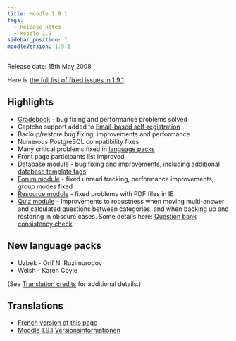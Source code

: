 ```yaml
---
title: Moodle 1.9.1
tags:
  - Release notes
  - Moodle 1.9
sidebar_position: 1
moodleVersion: 1.9.1
---
```

Release date: 15th May 2008

Here is [the full list of fixed issues in 1.9.1](http://tracker.moodle.org/secure/ReleaseNote.jspa?version=10240&styleName=Html&projectId=10011).

## Highlights

- [Gradebook](https://docs.moodle.org/dev/Grades) - bug fixing and performance problems solved
- Captcha support added to [Email-based self-registration](https://docs.moodle.org/en/Email-based_self-registration)
- Backup/restore bug fixing, improvements and performance
- Numerous PostgreSQL compatibility fixes
- Many critical problems fixed in [language packs](https://docs.moodle.org/en/Language_packs)
- Front page participants list improved
- [Database module](https://docs.moodle.org/en/Database_module) - bug fixing and improvements, including additional [database template tags](https://docs.moodle.org/en/Database_templates)
- [Forum module](https://docs.moodle.org/en/Forum_module) - fixed unread tracking, performance improvements, group modes fixed
- [Resource module](https://docs.moodle.org/dev/Resources) - fixed problems with PDF files in IE
- [Quiz module](https://docs.moodle.org/en/Quiz_module) - Improvements to robustness when moving multi-answer and calculated questions between categories, and when backing up and restoring in obscure cases. Some details here: [Question bank consistency check](https://docs.moodle.org/dev/Question_bank_consistency_check).

## New language packs

- Uzbek - Orif N. Ruzimurodov
- Welsh - Karen Coyle

(See [Translation credits](https://docs.moodle.org/en/Translation_credits) for additional details.)

## Translations

- [French version of this page](https://docs.moodle.org/19/fr/Notes_de_mise_à_jour_de_Moodle_1.9.1)
- [Moodle 1.9.1 Versionsinformationen](https://docs.moodle.org/de/Moodle_1.9.1_Versionsinformationen)
